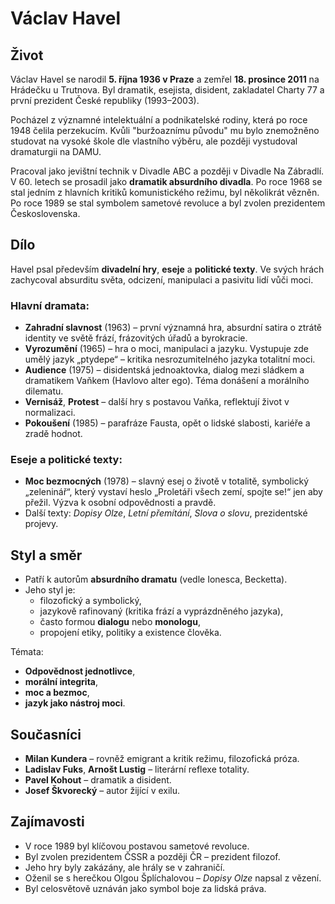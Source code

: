 # Václav Havel

## Život
Václav Havel se narodil **5. října 1936 v Praze** a zemřel **18. prosince 2011** na Hrádečku u Trutnova. Byl dramatik, esejista, disident, zakladatel Charty 77 a první prezident České republiky (1993–2003). 

Pocházel z významné intelektuální a podnikatelské rodiny, která po roce 1948 čelila perzekucím. Kvůli "buržoaznímu původu" mu bylo znemožněno studovat na vysoké škole dle vlastního výběru, ale později vystudoval dramaturgii na DAMU. 

Pracoval jako jevištní technik v Divadle ABC a později v Divadle Na Zábradlí. V 60. letech se prosadil jako **dramatik absurdního divadla**. Po roce 1968 se stal jedním z hlavních kritiků komunistického režimu, byl několikrát vězněn. Po roce 1989 se stal symbolem sametové revoluce a byl zvolen prezidentem Československa.

## Dílo
Havel psal především **divadelní hry**, **eseje** a **politické texty**. Ve svých hrách zachycoval absurditu světa, odcizení, manipulaci a pasivitu lidí vůči moci.

### Hlavní dramata:
- **Zahradní slavnost** (1963) – první významná hra, absurdní satira o ztrátě identity ve světě frází, frázovitých úřadů a byrokracie.
- **Vyrozumění** (1965) – hra o moci, manipulaci a jazyku. Vystupuje zde umělý jazyk „ptydepe“ – kritika nesrozumitelného jazyka totalitní moci.
- **Audience** (1975) – disidentská jednoaktovka, dialog mezi sládkem a dramatikem Vaňkem (Havlovo alter ego). Téma donášení a morálního dilematu.
- **Vernisáž**, **Protest** – další hry s postavou Vaňka, reflektují život v normalizaci.
- **Pokoušení** (1985) – parafráze Fausta, opět o lidské slabosti, kariéře a zradě hodnot.

### Eseje a politické texty:
- **Moc bezmocných** (1978) – slavný esej o životě v totalitě, symbolický „zeleninář“, který vystaví heslo „Proletáři všech zemí, spojte se!“ jen aby přežil. Výzva k osobní odpovědnosti a pravdě.
- Další texty: *Dopisy Olze*, *Letní přemítání*, *Slova o slovu*, prezidentské projevy.

## Styl a směr
- Patří k autorům **absurdního dramatu** (vedle Ionesca, Becketta).
- Jeho styl je:
  - filozofický a symbolický,
  - jazykově rafinovaný (kritika frází a vyprázdněného jazyka),
  - často formou **dialogu** nebo **monologu**,
  - propojení etiky, politiky a existence člověka.

Témata:
- **Odpovědnost jednotlivce**,
- **morální integrita**,
- **moc a bezmoc**,
- **jazyk jako nástroj moci**.

## Současníci
- **Milan Kundera** – rovněž emigrant a kritik režimu, filozofická próza.
- **Ladislav Fuks**, **Arnošt Lustig** – literární reflexe totality.
- **Pavel Kohout** – dramatik a disident.
- **Josef Škvorecký** – autor žijící v exilu.

## Zajímavosti
- V roce 1989 byl klíčovou postavou sametové revoluce.
- Byl zvolen prezidentem ČSSR a později ČR – prezident filozof.
- Jeho hry byly zakázány, ale hrály se v zahraničí.
- Oženil se s herečkou Olgou Šplíchalovou – *Dopisy Olze* napsal z vězení.
- Byl celosvětově uznáván jako symbol boje za lidská práva.
